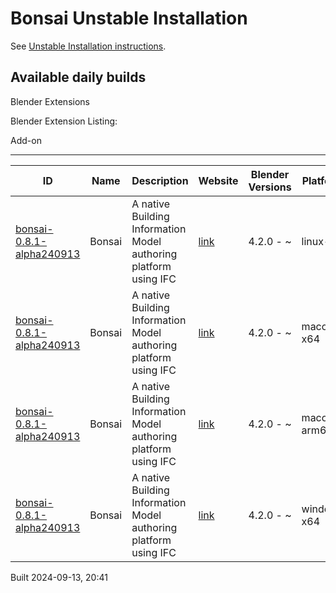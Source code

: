# Bonsai Unstable Installation

See [Unstable Installation instructions](https://docs.bonsaibim.org/guides/development/installation.html#unstable-installation).

## Available daily builds




Blender Extensions


Blender Extension Listing:


Add\-on




---




| ID | Name | Description | Website | Blender Versions | Platforms | Size |
| --- | --- | --- | --- | --- | --- | --- |
| [bonsai\-0\.8\.1\-alpha240913](https://github.com/IfcOpenShell/IfcOpenShell/releases/download/bonsai-0.8.1-alpha240913/bonsai_py311-0.8.1-alpha240913-linux-x64.zip?repository=https://raw.githubusercontent.com/IfcOpenShell/bonsai_unstable_repo/main/index.json&blender_version_min=4.2.0&platforms=linux-x64) | Bonsai | A native Building Information Model authoring platform using IFC | [link](https://bonsaibim.org/) | 4\.2\.0 \- \~ | linux\-x64 | 108\.2MB |
| [bonsai\-0\.8\.1\-alpha240913](https://github.com/IfcOpenShell/IfcOpenShell/releases/download/bonsai-0.8.1-alpha240913/bonsai_py311-0.8.1-alpha240913-macos-x64.zip?repository=https://raw.githubusercontent.com/IfcOpenShell/bonsai_unstable_repo/main/index.json&blender_version_min=4.2.0&platforms=macos-x64) | Bonsai | A native Building Information Model authoring platform using IFC | [link](https://bonsaibim.org/) | 4\.2\.0 \- \~ | macos\-x64 | 103\.5MB |
| [bonsai\-0\.8\.1\-alpha240913](https://github.com/IfcOpenShell/IfcOpenShell/releases/download/bonsai-0.8.1-alpha240913/bonsai_py311-0.8.1-alpha240913-macos-arm64.zip?repository=https://raw.githubusercontent.com/IfcOpenShell/bonsai_unstable_repo/main/index.json&blender_version_min=4.2.0&platforms=macos-arm64) | Bonsai | A native Building Information Model authoring platform using IFC | [link](https://bonsaibim.org/) | 4\.2\.0 \- \~ | macos\-arm64 | 103\.4MB |
| [bonsai\-0\.8\.1\-alpha240913](https://github.com/IfcOpenShell/IfcOpenShell/releases/download/bonsai-0.8.1-alpha240913/bonsai_py311-0.8.1-alpha240913-windows-x64.zip?repository=https://raw.githubusercontent.com/IfcOpenShell/bonsai_unstable_repo/main/index.json&blender_version_min=4.2.0&platforms=windows-x64) | Bonsai | A native Building Information Model authoring platform using IFC | [link](https://bonsaibim.org/) | 4\.2\.0 \- \~ | windows\-x64 | 83\.3MB |


Built 2024\-09\-13, 20:41




